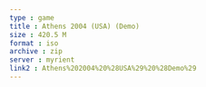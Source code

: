 ```yaml
---
type : game
title : Athens 2004 (USA) (Demo)
size : 420.5 M
format : iso
archive : zip
server : myrient
link2 : Athens%202004%20%28USA%29%20%28Demo%29
---
```


